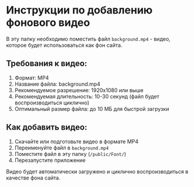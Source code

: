 # Инструкции по добавлению фонового видео

В эту папку необходимо поместить файл `background.mp4` - видео, которое будет использоваться как фон сайта.

## Требования к видео:
1. Формат: MP4
2. Название файла: background.mp4
3. Рекомендуемое разрешение: 1920x1080 или выше
4. Рекомендуемая длительность: 10-30 секунд (файл будет воспроизводиться циклично)
5. Оптимальный размер файла: до 10 МБ для быстрой загрузки

## Как добавить видео:
1. Скачайте или подготовьте видео в формате MP4
2. Переименуйте файл в `background.mp4`
3. Поместите файл в эту папку (`/public/Font/`)
4. Перезапустите приложение

Видео будет автоматически загружено и циклично воспроизводиться в качестве фона сайта. 
